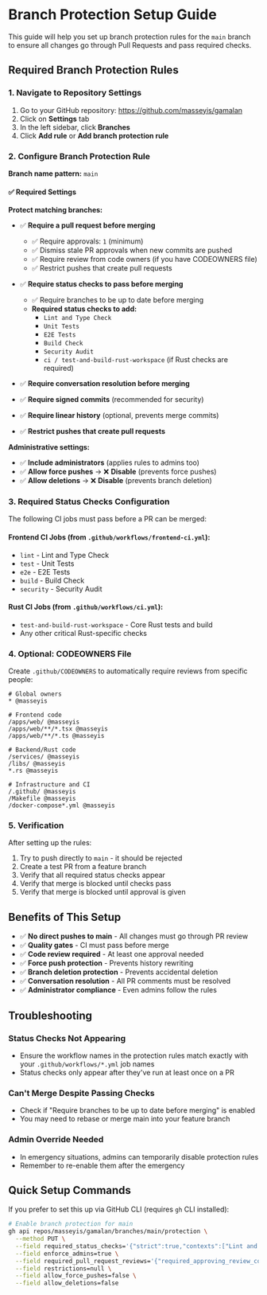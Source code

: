 # Branch Protection Setup Guide

This guide will help you set up branch protection rules for the `main` branch to ensure all changes go through Pull Requests and pass required checks.

## Required Branch Protection Rules

### 1. Navigate to Repository Settings

1. Go to your GitHub repository: https://github.com/masseyis/gamalan
2. Click on **Settings** tab
3. In the left sidebar, click **Branches**
4. Click **Add rule** or **Add branch protection rule**

### 2. Configure Branch Protection Rule

**Branch name pattern:** `main`

#### ✅ Required Settings

**Protect matching branches:**

- ✅ **Require a pull request before merging**
  - ✅ Require approvals: `1` (minimum)
  - ✅ Dismiss stale PR approvals when new commits are pushed
  - ✅ Require review from code owners (if you have CODEOWNERS file)
  - ✅ Restrict pushes that create pull requests

- ✅ **Require status checks to pass before merging**
  - ✅ Require branches to be up to date before merging
  - **Required status checks to add:**
    - `Lint and Type Check`
    - `Unit Tests`
    - `E2E Tests`
    - `Build Check`
    - `Security Audit`
    - `ci / test-and-build-rust-workspace` (if Rust checks are required)

- ✅ **Require conversation resolution before merging**

- ✅ **Require signed commits** (recommended for security)

- ✅ **Require linear history** (optional, prevents merge commits)

- ✅ **Restrict pushes that create pull requests**

**Administrative settings:**

- ✅ **Include administrators** (applies rules to admins too)
- ✅ **Allow force pushes** → ❌ **Disable** (prevents force pushes)
- ✅ **Allow deletions** → ❌ **Disable** (prevents branch deletion)

### 3. Required Status Checks Configuration

The following CI jobs must pass before a PR can be merged:

#### Frontend CI Jobs (from `.github/workflows/frontend-ci.yml`):

- `lint` - Lint and Type Check
- `test` - Unit Tests
- `e2e` - E2E Tests
- `build` - Build Check
- `security` - Security Audit

#### Rust CI Jobs (from `.github/workflows/ci.yml`):

- `test-and-build-rust-workspace` - Core Rust tests and build
- Any other critical Rust-specific checks

### 4. Optional: CODEOWNERS File

Create `.github/CODEOWNERS` to automatically require reviews from specific people:

```
# Global owners
* @masseyis

# Frontend code
/apps/web/ @masseyis
/apps/web/**/*.tsx @masseyis
/apps/web/**/*.ts @masseyis

# Backend/Rust code
/services/ @masseyis
/libs/ @masseyis
*.rs @masseyis

# Infrastructure and CI
/.github/ @masseyis
/Makefile @masseyis
/docker-compose*.yml @masseyis
```

### 5. Verification

After setting up the rules:

1. Try to push directly to `main` - it should be rejected
2. Create a test PR from a feature branch
3. Verify that all required status checks appear
4. Verify that merge is blocked until checks pass
5. Verify that merge is blocked until approval is given

## Benefits of This Setup

- ✅ **No direct pushes to main** - All changes must go through PR review
- ✅ **Quality gates** - CI must pass before merge
- ✅ **Code review required** - At least one approval needed
- ✅ **Force push protection** - Prevents history rewriting
- ✅ **Branch deletion protection** - Prevents accidental deletion
- ✅ **Conversation resolution** - All PR comments must be resolved
- ✅ **Administrator compliance** - Even admins follow the rules

## Troubleshooting

### Status Checks Not Appearing

- Ensure the workflow names in the protection rules match exactly with your `.github/workflows/*.yml` job names
- Status checks only appear after they've run at least once on a PR

### Can't Merge Despite Passing Checks

- Check if "Require branches to be up to date before merging" is enabled
- You may need to rebase or merge main into your feature branch

### Admin Override Needed

- In emergency situations, admins can temporarily disable protection rules
- Remember to re-enable them after the emergency

## Quick Setup Commands

If you prefer to set this up via GitHub CLI (requires `gh` CLI installed):

```bash
# Enable branch protection for main
gh api repos/masseyis/gamalan/branches/main/protection \
  --method PUT \
  --field required_status_checks='{"strict":true,"contexts":["Lint and Type Check","Unit Tests","E2E Tests","Build Check","Security Audit"]}' \
  --field enforce_admins=true \
  --field required_pull_request_reviews='{"required_approving_review_count":1,"dismiss_stale_reviews":true}' \
  --field restrictions=null \
  --field allow_force_pushes=false \
  --field allow_deletions=false
```
